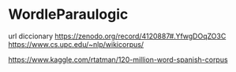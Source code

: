 # WordleParaulogic

url diccionary
https://zenodo.org/record/4120887#.YfwgDOqZO3C
https://www.cs.upc.edu/~nlp/wikicorpus/

https://www.kaggle.com/rtatman/120-million-word-spanish-corpus
